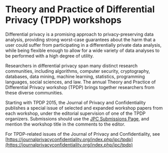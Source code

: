 # Theory and Practice of Differential Privacy (TPDP) workshops
Differential privacy is a promising approach to privacy-preserving data analysis, providing strong worst-case guarantees about the harm that a user could suffer from participating in a differentially private data analysis, while being flexible enough to allow for a wide variety of data analyses to be performed with a high degree of utility.

Researchers in differential privacy span many distinct research communities, including algorithms, computer security, cryptography, databases, data mining, machine learning, statistics, programming languages, social sciences, and law. The annual Theory and Practice of Differential Privacy workshop (TPDP) brings together researchers from these diverse communities. 

Starting with TPDP 2015, the Journal of Privacy and Confidentiality publishes a special issue of selected and expanded workshop papers from each workshop, under the editorial supervision of one of the TPDP organizers. Submissions should use the [JPC Submissions Page](https://journalprivacyconfidentiality.org/index.php/jpc/about/submissions), and mention the workshop title in the comments to the editor.

For TPDP-related issues of the Journal of Privacy and Confidentiality, see [https://journalprivacyconfidentiality.org/index.php/jpc/tpdp](https://journalprivacyconfidentiality.org/index.php/jpc/tpdp)
